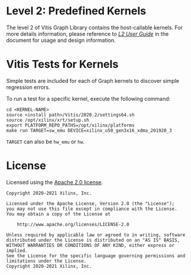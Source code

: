 # Level 2: Predefined Kernels

The level 2 of Vitis Graph Library contains the host-callable kernels. For more details information, please reference to [_L2 User Guide_](https://pages.gitenterprise.xilinx.com/FaaSApps/xf_graph/2020.1/index.html) in the document for usage and design information.

# Vitis Tests for Kernels

Simple tests are included for each of Graph kernels to discover simple regression errors.

To run a test for a specific kernel, execute the following command:

```
cd <KERNEL-NAME>
source <install path>/Vitis/2020.2/settings64.sh
source /opt/xilinx/xrt/setup.sh
export PLATFORM_REPO_PATHS=/opt/xilinx/platforms
make run TARGET=sw_emu DEVICE=xilinx_u50_gen3x16_xdma_201920_3
```

`TARGET` can also be `hw_emu` or `hw`.

# License

Licensed using the [Apache 2.0 license](https://www.apache.org/licenses/LICENSE-2.0).

    Copyright 2020-2021 Xilinx, Inc.
    
    Licensed under the Apache License, Version 2.0 (the "License");
    you may not use this file except in compliance with the License.
    You may obtain a copy of the License at
    
        http://www.apache.org/licenses/LICENSE-2.0
    
    Unless required by applicable law or agreed to in writing, software
    distributed under the License is distributed on an "AS IS" BASIS,
    WITHOUT WARRANTIES OR CONDITIONS OF ANY KIND, either express or implied.
    See the License for the specific language governing permissions and
    limitations under the License.
    Copyright 2020-2021 Xilinx, Inc.

